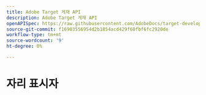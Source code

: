 ```yaml
---
title: Adobe Target 게재 API
description: Adobe Target 게재 API
openAPISpec: https://raw.githubusercontent.com/AdobeDocs/target-developers/main/src/delivery-api.json
source-git-commit: f16903556954d2b1854acd429f60fbf6fc2920de
workflow-type: tm+mt
source-wordcount: '9'
ht-degree: 0%

---
```



# 자리 표시자

<!--

[//]: # (https://developers.adobetarget.com/2f4a900c-143b-48cd-bfab-14a866f1b460)

-->